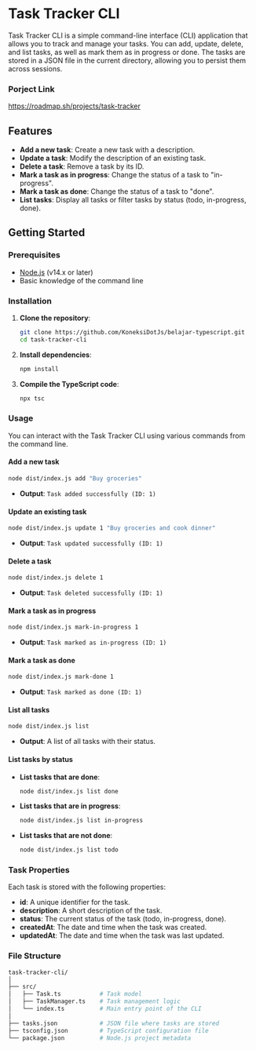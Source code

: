 # Task Tracker CLI

Task Tracker CLI is a simple command-line interface (CLI) application that allows you to track and manage your tasks. You can add, update, delete, and list tasks, as well as mark them as in progress or done. The tasks are stored in a JSON file in the current directory, allowing you to persist them across sessions.

### Porject Link
https://roadmap.sh/projects/task-tracker

## Features

- **Add a new task**: Create a new task with a description.
- **Update a task**: Modify the description of an existing task.
- **Delete a task**: Remove a task by its ID.
- **Mark a task as in progress**: Change the status of a task to "in-progress".
- **Mark a task as done**: Change the status of a task to "done".
- **List tasks**: Display all tasks or filter tasks by status (todo, in-progress, done).

## Getting Started

### Prerequisites

- [Node.js](https://nodejs.org/) (v14.x or later)
- Basic knowledge of the command line

### Installation

1. **Clone the repository**:
   ```bash
   git clone https://github.com/KoneksiDotJs/belajar-typescript.git
   cd task-tracker-cli
   ```

2. **Install dependencies**:
   ```bash
   npm install
   ```

3. **Compile the TypeScript code**:
   ```bash
   npx tsc
   ```

### Usage

You can interact with the Task Tracker CLI using various commands from the command line.

#### Add a new task

```bash
node dist/index.js add "Buy groceries"
```
- **Output**: `Task added successfully (ID: 1)`

#### Update an existing task

```bash
node dist/index.js update 1 "Buy groceries and cook dinner"
```
- **Output**: `Task updated successfully (ID: 1)`

#### Delete a task

```bash
node dist/index.js delete 1
```
- **Output**: `Task deleted successfully (ID: 1)`

#### Mark a task as in progress

```bash
node dist/index.js mark-in-progress 1
```
- **Output**: `Task marked as in-progress (ID: 1)`

#### Mark a task as done

```bash
node dist/index.js mark-done 1
```
- **Output**: `Task marked as done (ID: 1)`

#### List all tasks

```bash
node dist/index.js list
```
- **Output**: A list of all tasks with their status.

#### List tasks by status

- **List tasks that are done**:
  ```bash
  node dist/index.js list done
  ```

- **List tasks that are in progress**:
  ```bash
  node dist/index.js list in-progress
  ```

- **List tasks that are not done**:
  ```bash
  node dist/index.js list todo
  ```

### Task Properties

Each task is stored with the following properties:

- **id**: A unique identifier for the task.
- **description**: A short description of the task.
- **status**: The current status of the task (todo, in-progress, done).
- **createdAt**: The date and time when the task was created.
- **updatedAt**: The date and time when the task was last updated.

### File Structure

```bash
task-tracker-cli/
│
├── src/
│   ├── Task.ts           # Task model
│   ├── TaskManager.ts    # Task management logic
│   └── index.ts          # Main entry point of the CLI
│
├── tasks.json            # JSON file where tasks are stored
├── tsconfig.json         # TypeScript configuration file
└── package.json          # Node.js project metadata
```